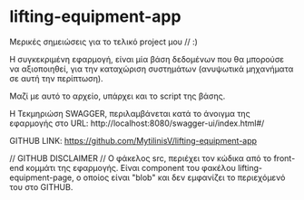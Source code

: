 # lifting-equipment-app
Μερικές σημειώσεις για το τελικό project μου // :)

Η συγκεκριμένη εφαρμογή, είναι μία βάση δεδομένων που θα μπορούσε να αξιοποιηθεί, για την καταχώριση συστημάτων (ανυψωτικά μηχανήματα σε αυτή την περίπτωση).

Μαζί με αυτό το αρχείο, υπάρχει και το script της βάσης.

Η Τεκμηριώση SWAGGER, περιλαμβάνεται κατά το άνοιγμα της εφαρμογής στο URL: http://localhost:8080/swagger-ui/index.html#/

GITHUB LINK: https://github.com/MytilinisV/lifting-equipment-app

// GITHUB DISCLAIMER //
Ο φάκελος src, περιέχει τον κώδικα από το front-end κομμάτι της εφαρμογής. Είναι component του φακέλου lifting-equipment-page, ο οποίος είναι "blob" και δεν εμφανίζει το περιεχόμενό του στο GITHUB. 
